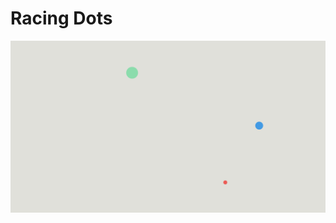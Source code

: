 # Racing Dots
![](https://github.com/neil-oliver/dvia-2019/blob/master/1.mapping-time/project_racing_dots/Racing-dots-screenshot.png)
